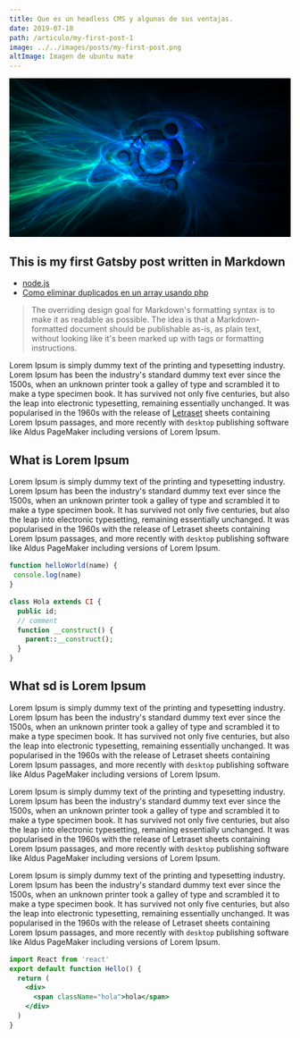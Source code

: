 ```yaml
---
title: Que es un headless CMS y algunas de sus ventajas.
date: 2019-07-10
path: /articulo/my-first-post-1
image: ../../images/posts/my-first-post.png
altImage: Imagen de ubuntu mate
---
```

![Hopper the rabbiy](../../images/posts/my-first-post.png)

## This is my first Gatsby post written in Markdown

* [node.js](http://nodejs.org)
* [Como eliminar duplicados en un array usando php](/articulo/como-eliminar-duplicados-en-un-array-usando-php)

> The overriding design goal for Markdown's
> formatting syntax is to make it as readable
> as possible. The idea is that a
> Markdown-formatted document should be
> publishable as-is, as plain text, without
> looking like it's been marked up with tags
> or formatting instructions.

Lorem Ipsum is simply dummy text of the printing and typesetting industry. Lorem Ipsum has been the industry's standard dummy text ever since the 1500s, when an unknown printer took a galley of type and scrambled it to make a type specimen book. It has survived not only five centuries, but also the leap into electronic typesetting, remaining essentially unchanged. It was popularised in the 1960s with the release of [Letraset](http://localhost?target=_blank) sheets containing Lorem Ipsum passages, and more recently with `desktop` publishing software like Aldus PageMaker including versions of Lorem Ipsum.

## What is Lorem Ipsum

Lorem Ipsum is simply dummy text of the printing and typesetting industry. Lorem Ipsum has been the industry's standard dummy text ever since the 1500s, when an unknown printer took a galley of type and scrambled it to make a type specimen book. It has survived not only five centuries, but also the leap into electronic typesetting, remaining essentially unchanged. It was popularised in the 1960s with the release of Letraset sheets containing Lorem Ipsum passages, and more recently with `desktop` publishing software like Aldus PageMaker including versions of Lorem Ipsum.

```javascript
function helloWorld(name) {
 console.log(name)
}
```

```php
class Hola extends CI {
  public id;
  // comment
  function __construct() {
    parent::__construct();
  }
}
```

## What sd is Lorem Ipsum

Lorem Ipsum is simply dummy text of the printing and typesetting industry. Lorem Ipsum has been the industry's standard dummy text ever since the 1500s, when an unknown printer took a galley of type and scrambled it to make a type specimen book. It has survived not only five centuries, but also the leap into electronic typesetting, remaining essentially unchanged. It was popularised in the 1960s with the release of Letraset sheets containing Lorem Ipsum passages, and more recently with `desktop` publishing software like Aldus PageMaker including versions of Lorem Ipsum.

Lorem Ipsum is simply dummy text of the printing and typesetting industry. Lorem Ipsum has been the industry's standard dummy text ever since the 1500s, when an unknown printer took a galley of type and scrambled it to make a type specimen book. It has survived not only five centuries, but also the leap into electronic typesetting, remaining essentially unchanged. It was popularised in the 1960s with the release of Letraset sheets containing Lorem Ipsum passages, and more recently with `desktop` publishing software like Aldus PageMaker including versions of Lorem Ipsum.

Lorem Ipsum is simply dummy text of the printing and typesetting industry. Lorem Ipsum has been the industry's standard dummy text ever since the 1500s, when an unknown printer took a galley of type and scrambled it to make a type specimen book. It has survived not only five centuries, but also the leap into electronic typesetting, remaining essentially unchanged. It was popularised in the 1960s with the release of Letraset sheets containing Lorem Ipsum passages, and more recently with `desktop` publishing software like Aldus PageMaker including versions of Lorem Ipsum.

```jsx
import React from 'react'
export default function Hello() {
  return (
    <div>
      <span className="hola">hola</span>
    </div>
  )
}
```
